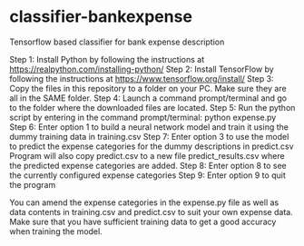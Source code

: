 # classifier-bankexpense
Tensorflow based classifier for bank expense description

Step 1: Install Python by following the instructions at https://realpython.com/installing-python/
Step 2: Install TensorFlow by following the instructions at https://www.tensorflow.org/install/
Step 3: Copy the files in this repository to a folder on your PC. Make sure they are all in the SAME folder.
Step 4: Launch a command prompt/terminal and go to the folder where the downloaded files are located.
Step 5: Run the python script by entering in the command prompt/terminal: python expense.py
Step 6: Enter option 1 to build a neural network model and train it using the dummy training data in training.csv
Step 7: Enter option 3 to use the model to predict the expense categories for the dummy descriptions in predict.csv
        Program will also copy predict.csv to a new file predict_results.csv where the predicted expense categories are added.
Step 8: Enter option 8 to see the currently configured expense categories
Step 9: Enter option 9 to quit the program

You can amend the expense categories in the expense.py file as well as data contents in training.csv and predict.csv to suit your own expense data. Make sure that you have sufficient training data to get a good accuracy when training the model.
